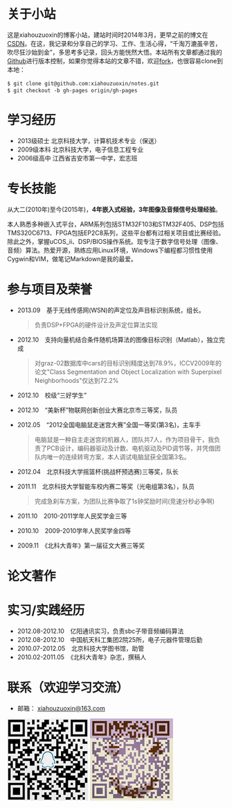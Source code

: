 
# 关于小站

这是xiahouzuoxin的博客小站，建站时间时2014年3月，更早之前的博文在[CSDN](http://blog.csdn.net/xiahouzuoxin)。在这，我记录和分享自己的学习、工作、生活心得，“千淘万漉虽辛苦，吹尽狂沙始到金”，多思考多记录，回头方能恍然大悟。本站所有文章都通过我的[Github](https://github.com/xiahouzuoxin/notes)进行版本控制，如果你觉得本站的文章不错，欢迎[fork](https://github.com/xiahouzuoxin/notes)，也很容易clone到本地：

```
$ git clone git@github.com:xiahouzuoxin/notes.git
$ git checkout -b gh-pages origin/gh-pages
```

# 学习经历

- 2013级硕士 北京科技大学，计算机技术专业（保送）
- 2009级本科 北京科技大学，电子信息工程专业
- 2006级高中 江西省吉安市第一中学，宏志班

# 专长技能

从大二(2010年)至今(2015年)，__4年嵌入式经验，3年图像及音频信号处理经验__。

本人熟悉多种嵌入式平台，ARM系列包括STM32F103和STM32F405、DSP包括TMS320C6713、FPGA包括EP2C8系列，这些平台都有过相关项目或比赛经验。除此之外，掌握uCOS_ii、DSP/BIOS操作系统。现专注于数字信号处理（图像、音频）算法。热爱开源，熟练应用Linux环境，Windows下编程都习惯性使用Cygwin和VIM，做笔记Markdown是我的最爱。

# 参与项目及荣誉

- 2013.09　基于无线传感网(WSN)的声定位及声目标识别系统，组长。

	> 负责DSP+FPGA的硬件设计及声定位算法实现

- 2012.10　支持向量机结合条件随机场算法的图像目标识别（Matlab），独立完成 

	> 对graz-02数据库中cars的目标识别精度达到78.9%，ICCV2009年的论文"Class Segmentation and Object Localization with Superpixel Neighborhoods"仅达到72.2%

- 2012.10　校级“三好学生”
- 2012.10　“美新杯”物联网创新创业大赛北京市三等奖，队员
- 2012.05　“2012全国电脑鼠走迷宫大赛”全国一等奖(第3名)，主车手 

	> 电脑鼠是一种自主走迷宫的机器人，团队共7人，作为项目骨干，我负责了PCB设计，编码器驱动及计数、电机驱动及PID调节等，并凭借团队内唯一的连续转弯方案，本人调试电脑鼠获全国第3名。

- 2012.04　北京科技大学摇篮杯(挑战杯预选赛)三等奖，队长
- 2011.11　北京科技大学智能车校内赛二等奖（光电组第3名），队员 

	> 完成急刹车方案，为团队比赛争取了1s钟奖励时间(竞速分秒必争啊)

- 2011.10　2010-2011学年人民奖学金三等
- 2010.10　2009-2010学年人民奖学金四等
- 2009.11　《北科大青年》第一届征文大赛三等奖

# 论文著作



# 实习/实践经历

- 2012.08-2012.10　亿阳通讯实习，负责sbc子带音频编码算法
- 2012.08-2012.10　中国航天科工集团2院25所，电子元器件管理后勤
- 2010.07-2012.05　北京科技大学图书馆，助管
- 2010.02-2011.05　《北科大青年》杂志，撰稿人

# 联系（欢迎学习交流）

- 邮箱： <xiahouzuoxin@163.com>

![](images/MyQQ.jpg)
![](images/MyWeixin.jpg)


